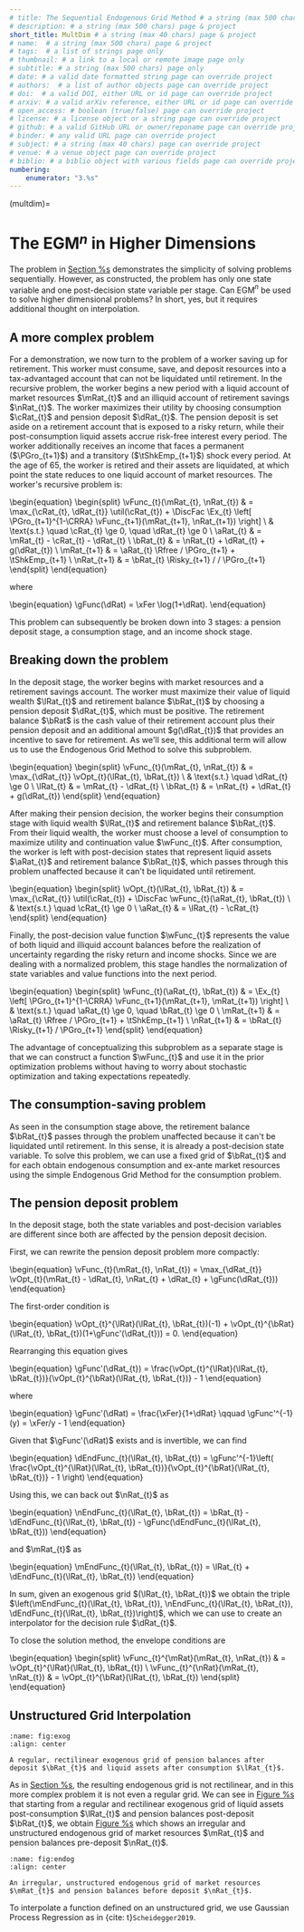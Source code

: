 ```yaml
---
# title: The Sequential Endogenous Grid Method # a string (max 500 chars) page & project
# description: # a string (max 500 chars) page & project
short_title: MultDim # a string (max 40 chars) page & project
# name:  # a string (max 500 chars) page & project
# tags:  # a list of strings page only
# thumbnail: # a link to a local or remote image page only
# subtitle: # a string (max 500 chars) page only
# date: # a valid date formatted string page can override project
# authors:  # a list of author objects page can override project
# doi:  # a valid DOI, either URL or id page can override project
# arxiv: # a valid arXiv reference, either URL or id page can override project
# open_access: # boolean (true/false) page can override project
# license: # a license object or a string page can override project
# github: # a valid GitHub URL or owner/reponame page can override project
# binder: # any valid URL page can override project
# subject: # a string (max 40 chars) page can override project
# venue: # a venue object page can override project
# biblio: # a biblio object with various fields page can override project
numbering:
    enumerator: "3.%s"
---
```


(multdim)=
# The EGM$^n$ in Higher Dimensions

The problem in [Section %s](#method) demonstrates the simplicity of solving problems sequentially. However, as constructed, the problem has only one state variable and one post-decision state variable per stage. Can EGM$^n$ be used to solve higher dimensional problems? In short, yes, but it requires additional thought on interpolation.

## A more complex problem

For a demonstration, we now turn to the problem of a worker saving up for retirement. This worker must consume, save, and deposit resources into a tax-advantaged account that can not be liquidated until retirement. In the recursive problem, the worker begins a new period with a liquid account of market resources $\mRat_{t}$ and an illiquid account of retirement savings $\nRat_{t}$. The worker maximizes their utility by choosing consumption $\cRat_{t}$ and pension deposit $\dRat_{t}$. The pension deposit is set aside on a retirement account that is exposed to a risky return, while their post-consumption liquid assets accrue risk-free interest every period. The worker additionally receives an income that faces a permanent ($\PGro_{t+1}$) and a transitory ($\tShkEmp_{t+1}$) shock every period. At the age of 65, the worker is retired and their assets are liquidated, at which point the state reduces to one liquid account of market resources. The worker's recursive problem is:

\begin{equation}
\begin{split}
\vFunc_{t}(\mRat_{t}, \nRat_{t}) & = \max_{\cRat_{t}, \dRat_{t}} \util(\cRat_{t}) + \DiscFac \Ex_{t}
\left[ \PGro_{t+1}^{1-\CRRA} \vFunc_{t+1}(\mRat_{t+1}, \nRat_{t+1}) \right] \\
& \text{s.t.} \quad \cRat_{t} \ge 0, \quad \dRat_{t} \ge 0 \\
\aRat_{t} & = \mRat_{t} - \cRat_{t} - \dRat_{t} \\
\bRat_{t} & = \nRat_{t} + \dRat_{t} + g(\dRat_{t}) \\
\mRat_{t+1} & = \aRat_{t} \Rfree / \PGro_{t+1} + \tShkEmp_{t+1} \\
\nRat_{t+1} & = \bRat_{t} \Risky_{t+1} / / \PGro_{t+1}
\end{split}
\end{equation}

where

\begin{equation}
\gFunc(\dRat) = \xFer \log(1+\dRat).
\end{equation}

This problem can subsequently be broken down into 3 stages: a pension deposit stage, a consumption stage, and an income shock stage.

## Breaking down the problem

In the deposit stage, the worker begins with market resources and a retirement savings account. The worker must maximize their value of liquid wealth $\lRat_{t}$ and retirement balance $\bRat_{t}$ by choosing a pension deposit $\dRat_{t}$, which must be positive. The retirement balance $\bRat$ is the cash value of their retirement account plus their pension deposit and an additional amount $g(\dRat_{t})$ that provides an incentive to save for retirement. As we'll see, this additional term will allow us to use the Endogenous Grid Method to solve this subproblem.

\begin{equation}
\begin{split}
\vFunc_{t}(\mRat_{t}, \nRat_{t}) & = \max_{\dRat_{t}} \vOpt_{t}(\lRat_{t}, \bRat_{t}) \\
& \text{s.t.} \quad \dRat_{t} \ge 0 \\
\lRat_{t} & = \mRat_{t} - \dRat_{t} \\
\bRat_{t} & = \nRat_{t} + \dRat_{t} + g(\dRat_{t})
\end{split}
\end{equation}

After making their pension decision, the worker begins their consumption stage with liquid wealth $\lRat_{t}$ and retirement balance $\bRat_{t}$. From their liquid wealth, the worker must choose a level of consumption to maximize utility and continuation value $\wFunc_{t}$. After consumption, the worker is left with post-decision states that represent liquid assets $\aRat_{t}$ and retirement balance $\bRat_{t}$, which passes through this problem unaffected because it can't be liquidated until retirement.

\begin{equation}
\begin{split}
\vOpt_{t}(\lRat_{t}, \bRat_{t}) & = \max_{\cRat_{t}} \util(\cRat_{t}) + \DiscFac \wFunc_{t}(\aRat_{t}, \bRat_{t})  \\
& \text{s.t.} \quad \cRat_{t} \ge 0 \\
\aRat_{t} & = \lRat_{t} - \cRat_{t}
\end{split}
\end{equation}

Finally, the post-decision value function $\wFunc_{t}$ represents the value of both liquid and illiquid account balances before the realization of uncertainty regarding the risky return and income shocks. Since we are dealing with a normalized problem, this stage handles the normalization of state variables and value functions into the next period.

\begin{equation}
\begin{split}
\wFunc_{t}(\aRat_{t}, \bRat_{t}) & = \Ex_{t}
\left[ \PGro_{t+1}^{1-\CRRA} \vFunc_{t+1}(\mRat_{t+1}, \mRat_{t+1}) \right] \\
& \text{s.t.} \quad \aRat_{t} \ge 0, \quad \bRat_{t} \ge 0 \\
\mRat_{t+1} & = \aRat_{t} \Rfree / \PGro_{t+1} + \tShkEmp_{t+1} \\
\nRat_{t+1} & = \bRat_{t} \Risky_{t+1} / \PGro_{t+1}
\end{split}
\end{equation}

The advantage of conceptualizing this subproblem as a separate stage is that we can construct a function $\wFunc_{t}$ and use it in the prior optimization problems without having to worry about stochastic optimization and taking expectations repeatedly.

## The consumption-saving problem

As seen in the consumption stage above, the retirement balance $\bRat_{t}$ passes through the problem unaffected because it can't be liquidated until retirement. In this sense, it is already a post-decision state variable. To solve this problem, we can use a fixed grid of $\bRat_{t}$ and for each obtain endogenous consumption and ex-ante market resources using the simple Endogenous Grid Method for the consumption problem.

## The pension deposit problem

In the deposit stage, both the state variables and post-decision variables are different since both are affected by the pension deposit decision.

First, we can rewrite the pension deposit problem more compactly:

\begin{equation}
\vFunc_{t}(\mRat_{t}, \nRat_{t}) = \max_{\dRat_{t}}
\vOpt_{t}(\mRat_{t} - \dRat_{t}, \nRat_{t} + \dRat_{t} + \gFunc(\dRat_{t}))
\end{equation}

The first-order condition is

\begin{equation}
\vOpt_{t}^{\lRat}(\lRat_{t}, \bRat_{t})(-1) +
\vOpt_{t}^{\bRat}(\lRat_{t}, \bRat_{t})(1+\gFunc'(\dRat_{t})) = 0.
\end{equation}

Rearranging this equation gives

\begin{equation}
\gFunc'(\dRat_{t}) = \frac{\vOpt_{t}^{\lRat}(\lRat_{t},
\bRat_{t})}{\vOpt_{t}^{\bRat}(\lRat_{t}, \bRat_{t})} - 1
\end{equation}

where

\begin{equation}
\gFunc'(\dRat) =
\frac{\xFer}{1+\dRat} \qquad \gFunc'^{-1}(y) = \xFer/y - 1
\end{equation}

Given that $\gFunc'(\dRat)$ exists and is invertible, we can find

\begin{equation}
\dEndFunc_{t}(\lRat_{t}, \bRat_{t}) = \gFunc'^{-1}\left(
\frac{\vOpt_{t}^{\lRat}(\lRat_{t},
\bRat_{t})}{\vOpt_{t}^{\bRat}(\lRat_{t},
\bRat_{t})} - 1 \right)
\end{equation}

Using this, we can back out $\nRat_{t}$ as

\begin{equation}
\nEndFunc_{t}(\lRat_{t}, \bRat_{t}) = \bRat_{t} -
\dEndFunc_{t}(\lRat_{t}, \bRat_{t}) - \gFunc(\dEndFunc_{t}(\lRat_{t},
\bRat_{t}))
\end{equation}

and $\mRat_{t}$ as

\begin{equation}
\mEndFunc_{t}(\lRat_{t}, \bRat_{t}) = \lRat_{t} +
\dEndFunc_{t}(\lRat_{t}, \bRat_{t})
\end{equation}

In sum, given an exogenous grid $(\lRat_{t}, \bRat_{t})$ we obtain the triple $\left(\mEndFunc_{t}(\lRat_{t}, \bRat_{t}), \nEndFunc_{t}(\lRat_{t}, \bRat_{t}), \dEndFunc_{t}(\lRat_{t}, \bRat_{t})\right)$, which we can use to create an interpolator for the decision rule $\dRat_{t}$.

To close the solution method, the envelope conditions are

\begin{equation}
\begin{split}
\vFunc_{t}^{\mRat}(\mRat_{t}, \nRat_{t}) & =
\vOpt_{t}^{\lRat}(\lRat_{t}, \bRat_{t}) \\
\vFunc_{t}^{\nRat}(\mRat_{t}, \nRat_{t}) & =
\vOpt_{t}^{\bRat}(\lRat_{t}, \bRat_{t})
\end{split}
\end{equation}

## Unstructured Grid Interpolation

```{figure} ../Figures/ExogenousGrid.svg
:name: fig:exog
:align: center

A regular, rectilinear exogenous grid of pension balances after deposit $\bRat_{t}$ and liquid assets after consumption $\lRat_{t}$.
```

As in [Section %s](#method), the resulting endogenous grid is not rectilinear, and in this more complex problem it is not even a regular grid. We can see in  [Figure %s](#fig:exog) that starting from a regular and rectilinear exogenous grid of liquid assets post-consumption $\lRat_{t}$ and pension balances post-deposit $\bRat_{t}$, we obtain [Figure %s](#fig:endog) which shows an irregular and unstructured endogenous grid of market resources $\mRat_{t}$ and pension balances pre-deposit $\nRat_{t}$.

```{figure} ../Figures/EndogenousGrid.svg
:name: fig:endog
:align: center

An irregular, unstructured endogenous grid of market resources $\mRat_{t}$ and pension balances before deposit $\nRat_{t}$.
```

To interpolate a function defined on an unstructured grid, we use Gaussian Process Regression as in {cite:
t}`Scheidegger2019`.
